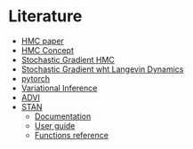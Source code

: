 # Literature

- [HMC paper][1]
- [HMC Concept][2]
- [Stochastic Gradient HMC][3]
- [Stochastic Gradient wht Langevin Dynamics][11]
- [pytorch][4]
- [Variational Inference][5]
- [ADVI][6]
- [STAN][7]
    - [Documentation][8]
    - [User guide][9]
    - [Functions reference][10]

[1]: https://arxiv.org/pdf/1206.1901.pdf
[2]: https://arxiv.org/pdf/1701.02434.pdf
[3]: https://arxiv.org/pdf/1402.4102.pdf
[4]: https://pytorch.org/
[5]: https://arxiv.org/pdf/1601.00670.pdf
[6]: http://www.jmlr.org/papers/volume18/16-107/16-107.pdf
[7]: https://mc-stan.org/
[8]: https://mc-stan.org/users/documentation/
[9]: https://mc-stan.org/docs/2_18/stan-users-guide/index.html
[10]: https://mc-stan.org/docs/2_18/functions-reference/index.html#overview
[11]: http://people.ee.duke.edu/~lcarin/398_icmlpaper.pdf
